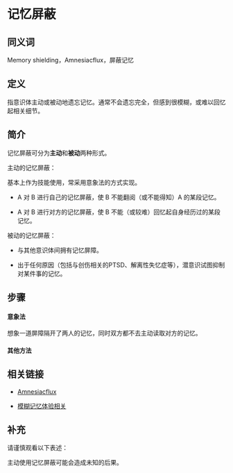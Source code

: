 # 记忆屏蔽

## 同义词

Memory shielding，Amnesiacflux，屏蔽记忆

## 定义

指意识体主动或被动地遗忘记忆。通常不会遗忘完全，但感到很模糊，或难以回忆起相关细节。

## 简介

记忆屏蔽可分为**主动**和**被动**两种形式。

主动的记忆屏蔽：

基本上作为技能使用，常采用意象法的方式实现。

- A 对 B 进行自己的记忆屏蔽，使 B 不能翻阅（或不能得知）A 的某段记忆。

- A 对 B 进行对方的记忆屏蔽，使 B 不能（或较难）回忆起自身经历过的某段记忆。

被动的记忆屏蔽：

- 与其他意识体间拥有记忆屏障。

- 出于任何原因（包括与创伤相关的PTSD、解离性失忆症等），潜意识试图抑制对某件事的记忆。

## 步骤

#### 意象法

想象一道屏障隔开了两人的记忆，同时双方都不去主动读取对方的记忆。

#### 其他方法

## 相关链接

- [Amnesiacflux](https://pluralpedia.org/w/Amnesiacflux)

- [模糊记忆体验相关](https://pluralpedia.org/w/Fuzzy_Memories)

## 补充

请谨慎观看以下表述：

主动使用记忆屏蔽可能会造成未知的后果。
